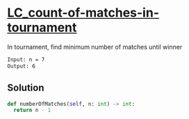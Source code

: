 # [LC_count-of-matches-in-tournament](https://leetcode.com/problems/count-of-matches-in-tournament)

In tournament, find minimum number of matches until winner

```txt
Input: n = 7
Output: 6
```

## Solution

```py
def numberOfMatches(self, n: int) -> int:
  return n - 1
```
